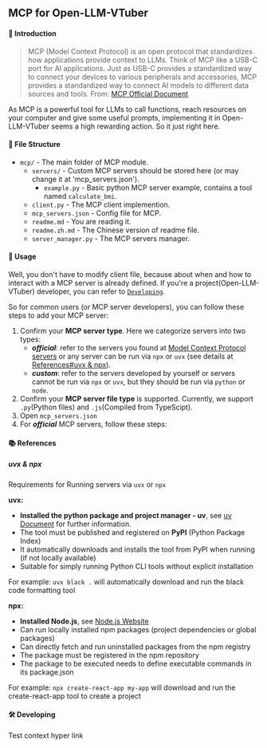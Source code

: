 ## MCP for Open-LLM-VTuber

#### 📄 Introduction

> MCP (Model Context Protocol) is an open protocol that standardizes how applications provide context to LLMs. Think of MCP like a USB-C port for AI applications. Just as USB-C provides a standardized way to connect your devices to various peripherals and accessories, MCP provides a standardized way to connect AI models to different data sources and tools.
> From: [MCP Official Document](https://modelcontextprotocol.io/introduction)

As MCP is a powerful tool for LLMs to call functions, reach resources on your computer and give some useful prompts, implementing it in Open-LLM-VTuber seems a high rewarding action. So it just right here.


#### 📁 File Structure

- `mcp/` - The main folder of MCP module.
    - `servers/` - Custom MCP servers should be stored here (or may change it at 'mcp_servers.json').
        - `example.py` - Basic python MCP server example, contains a tool named `calculate_bmi`.
    - `client.py` - The MCP client implemention.
    - `mcp_servers.json` - Config file for MCP.
    - `readme.md` - You are reading it.
    - `readme.zh.md` - The Chinese version of readme file.
    - `server_manager.py` - The MCP servers manager.


#### 🔧 Usage

Well, you don't have to modify client file, because about when and how to interact with a MCP server is already defined. If you're a project(Open-LLM-VTuber) developer, you can refer to [`Developing`](#️-developing). 

So for common users (or MCP server developers), you can follow these steps to add your MCP server:

1. Confirm your **MCP server type**. Here we categorize servers into two types:
    - ***official***: refer to the servers you found at [Model Context Protocol servers](https://github.com/modelcontextprotocol/servers) or any server can be run via `npx` or `uvx` (see details at [References#uvx & npx](#uvx--npx)).
    - ***custom***: refer to the servers developed by yourself or servers cannot be run via `npx` or `uvx`, but they should be run via `python` or `node`.
2. Confirm your **MCP server file type** is supported. Currently, we support `.py`(Python files) and `.js`(Compiled from TypeScipt).
3. Open `mcp_servers.json`
4. For ***official*** MCP servers, follow these steps:


#### 📚 References

##### uvx & npx
Requirements for Running servers via `uvx` or `npx`

**uvx:**

- **Installed the python package and project manager - uv**, see [uv Document](https://docs.astral.sh/uv/getting-started/installation/) for further information.
- The tool must be published and registered on **PyPI** (Python Package Index)
- It automatically downloads and installs the tool from PyPI when running (if not locally available)
- Suitable for simply running Python CLI tools without explicit installation

For example: `uvx black .` will automatically download and run the black code formatting tool

**npx:**

- **Installed Node.js**, see [Node.js Website](https://nodejs.org/en)
- Can run locally installed npm packages (project dependencies or global packages)
- Can directly fetch and run uninstalled packages from the npm registry
- The package must be registered in the npm repository
- The package to be executed needs to define executable commands in its package.json

For example: `npx create-react-app my-app` will download and run the create-react-app tool to create a project


#### 🛠️ Developing

Test context hyper link